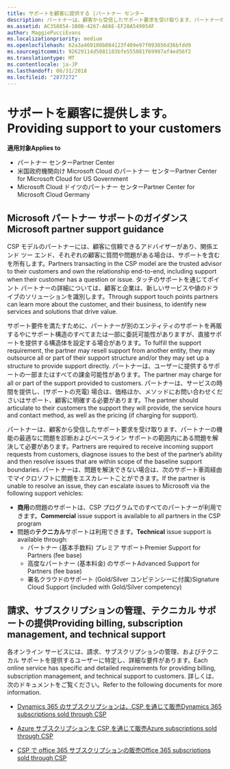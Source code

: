 ```yaml
---
title: サポートを顧客に提供する |パートナー センター
description: パートナーは、顧客から受信したサポート要求を受け取ります、パートナーの機能の最適なに問題を診断およびベースライン サポートの範囲内にある問題を解決して必要があります。
ms.assetid: AC358854-1B0B-4267-A66E-EF28A549954F
author: MaggiePucciEvans
ms.localizationpriority: medium
ms.openlocfilehash: 62a3a469180b084123f409e97f093056d36bfdd9
ms.sourcegitcommit: 92629114d5081103bfe555081f69997af4ed56f2
ms.translationtype: MT
ms.contentlocale: ja-JP
ms.lasthandoff: 08/31/2018
ms.locfileid: "2877272"
---
```

# <a name="providing-support-to-your-customers"></a><span data-ttu-id="caca3-103">サポートを顧客に提供します。</span><span class="sxs-lookup"><span data-stu-id="caca3-103">Providing support to your customers</span></span>

**<span data-ttu-id="caca3-104">適用対象</span><span class="sxs-lookup"><span data-stu-id="caca3-104">Applies to</span></span>**

-  <span data-ttu-id="caca3-105">パートナー センター</span><span class="sxs-lookup"><span data-stu-id="caca3-105">Partner Center</span></span>
-  <span data-ttu-id="caca3-106">米国政府機関向け Microsoft Cloud のパートナー センター</span><span class="sxs-lookup"><span data-stu-id="caca3-106">Partner Center for Microsoft Cloud for US Government</span></span>
-  <span data-ttu-id="caca3-107">Microsoft Cloud ドイツのパートナー センター</span><span class="sxs-lookup"><span data-stu-id="caca3-107">Partner Center for Microsoft Cloud Germany</span></span>

## <a name="microsoft-partner-support-guidance"></a><span data-ttu-id="caca3-108">Microsoft パートナー サポートのガイダンス</span><span class="sxs-lookup"><span data-stu-id="caca3-108">Microsoft partner support guidance</span></span>

<span data-ttu-id="caca3-109">CSP モデルのパートナーには、顧客に信頼できるアドバイザーがあり、関係エンド ツー エンド、それぞれの顧客に質問や問題がある場合は、サポートを含むを所有します。</span><span class="sxs-lookup"><span data-stu-id="caca3-109">Partners transacting in the CSP model are the trusted advisor to their customers and own the relationship end-to-end, including support when their customer has a question or issue.</span></span> <span data-ttu-id="caca3-110">タッチのサポートを通じてポイント パートナーの詳細については、顧客と企業は、新しいサービスや値のドライブのソリューションを識別します。</span><span class="sxs-lookup"><span data-stu-id="caca3-110">Through support touch points partners can learn more about the customer, and their business, to identify new services and solutions that drive value.</span></span>

<span data-ttu-id="caca3-111">サポート要件を満たすために、パートナーが別のエンティティのサポートを再販するやにサポート構造のすべてまたは一部に委託可能性がありますが、直接サポートを提供する構造体を設定する場合があります。</span><span class="sxs-lookup"><span data-stu-id="caca3-111">To fulfill the support requirement, the partner may resell support from another entity, they may outsource all or part of their support structure and/or they may set up a structure to provide support directly.</span></span>  <span data-ttu-id="caca3-112">パートナーは、ユーザーに提供するサポートの一部またはすべての課金可能性があります。</span><span class="sxs-lookup"><span data-stu-id="caca3-112">The partner may charge for all or part of the support provided to customers.</span></span> <span data-ttu-id="caca3-113">パートナーは、サービスの時間を提供し、(サポートの充電) 場合は、価格ほか、メソッドにお問い合わせくださいはサポート、顧客に明確する必要があります。</span><span class="sxs-lookup"><span data-stu-id="caca3-113">The partner should articulate to their customers the support they will provide, the service hours and contact method, as well as the pricing (if charging for support).</span></span> 

<span data-ttu-id="caca3-114">パートナーは、顧客から受信したサポート要求を受け取ります、パートナーの機能の最適なに問題を診断およびベースライン サポートの範囲内にある問題を解決して必要があります。</span><span class="sxs-lookup"><span data-stu-id="caca3-114">Partners are required to receive incoming support requests from customers, diagnose issues to the best of the partner’s ability and then resolve issues that are within scope of the baseline support boundaries.</span></span> <span data-ttu-id="caca3-115">パートナーは、問題を解決できない場合は、次のサポート車両経由でマイクロソフトに問題をエスカレートことができます。</span><span class="sxs-lookup"><span data-stu-id="caca3-115">If the partner is unable to resolve an issue, they can escalate issues to Microsoft via the following support vehicles:</span></span>

- <span data-ttu-id="caca3-116">**商用**の問題のサポートは、CSP プログラムでのすべてのパートナーが利用できます。</span><span class="sxs-lookup"><span data-stu-id="caca3-116">**Commercial** issue support is available to all partners in the CSP program</span></span>
-   <span data-ttu-id="caca3-117">問題の**テクニカル**サポートは利用できます。</span><span class="sxs-lookup"><span data-stu-id="caca3-117">**Technical** issue support is available through:</span></span>
    -   <span data-ttu-id="caca3-118">パートナー (基本手数料) プレミア サポート</span><span class="sxs-lookup"><span data-stu-id="caca3-118">Premier Support for Partners (fee base)</span></span>
    -   <span data-ttu-id="caca3-119">高度なパートナー (基本料金) のサポート</span><span class="sxs-lookup"><span data-stu-id="caca3-119">Advanced Support for Partners (fee base)</span></span>
    -   <span data-ttu-id="caca3-120">署名クラウドのサポート (Gold/Silver コンピテンシーに付属)</span><span class="sxs-lookup"><span data-stu-id="caca3-120">Signature Cloud Support (included with Gold/Silver competency)</span></span>

## <a name="providing-billing-subscription-management-and-technical-support"></a><span data-ttu-id="caca3-121">請求、サブスクリプションの管理、テクニカル サポートの提供</span><span class="sxs-lookup"><span data-stu-id="caca3-121">Providing billing, subscription management, and technical support</span></span> 

<span data-ttu-id="caca3-122">各オンライン サービスには、請求、サブスクリプションの管理、およびテクニカル サポートを提供するユーザーに特定し、詳細な要件があります。</span><span class="sxs-lookup"><span data-stu-id="caca3-122">Each online service has specific and detailed requirements for providing billing, subscription management, and technical support to customers.</span></span> <span data-ttu-id="caca3-123">詳しくは、次のドキュメントをご覧ください。</span><span class="sxs-lookup"><span data-stu-id="caca3-123">Refer to the following documents for more information.</span></span>

-   [<span data-ttu-id="caca3-124">Dynamics 365 のサブスクリプションは、CSP を通じて販売</span><span class="sxs-lookup"><span data-stu-id="caca3-124">Dynamics 365 subscriptions sold through CSP</span></span>](https://www.microsoftpartnercommunity.com/t5/CSP/Microsoft-Partner-Support-Guidance/m-p/5262#M30)

-   [<span data-ttu-id="caca3-125">Azure サブスクリプションを CSP を通じて販売</span><span class="sxs-lookup"><span data-stu-id="caca3-125">Azure subscriptions sold through CSP</span></span>](https://www.microsoftpartnercommunity.com/t5/CSP/Microsoft-Partner-Support-Guidance/m-p/5263#M31)

-   [<span data-ttu-id="caca3-126">CSP で office 365 サブスクリプションの販売</span><span class="sxs-lookup"><span data-stu-id="caca3-126">Office 365 subscriptions sold through CSP</span></span>](https://www.microsoftpartnercommunity.com/t5/CSP/Microsoft-Partner-Support-Guidance/m-p/5264#M32)



 

 



